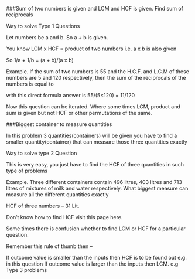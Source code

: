 ###Sum of two numbers is given and LCM and HCF is given. Find sum of reciprocals

Way to solve Type 1 Questions

Let numbers be a and b. So a + b is given. 

You know LCM x HCF = product of two numbers i.e. a x b is also given

So 1/a + 1/b = (a + b)/(a x b)

Example. If the sum of two numbers is 55 and the H.C.F. and L.C.M of these numbers are 5 and 120 respectively, then the sum of the reciprocals of the numbers is equal to

with this direct formula answer is 55/(5×120) = 11/120

Now this question can be iterated. Where some times LCM, product and sum is given but not HCF or other permutations of the same.

###Biggest container to measure quantities

In this problem 3 quantities(containers) will be given you have to find a smaller quantity(container) that can measure those three quantities exactly

Way to solve type 2 Question

This is very easy, you just have to find the HCF of three quantities in such type of problems

Example.  Three different containers contain 496 litres, 403 litres and 713 litres of mixtures of milk and water respectively. What biggest measure can measure all the different quantities exactly

HCF of three numbers – 31 Lit.

Don’t know how to find HCF visit this page here.

Some times there is confusion whether to find LCM or HCF for a particular question.

Remember this rule of thumb then –

If outcome value is smaller than the inputs then HCF is to be found out e.g. in this question
If outcome value is larger than the inputs then LCM. e.g Type 3 problems
